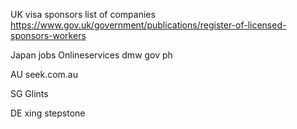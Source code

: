 
UK visa sponsors list of companies
https://www.gov.uk/government/publications/register-of-licensed-sponsors-workers

Japan jobs
Onlineservices dmw gov ph

AU
seek.com.au

SG Glints

DE
xing
stepstone